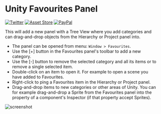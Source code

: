 # Unity Favourites Panel

[![Twitter](https://img.shields.io/badge/-@pl__young-007ec6.svg?style=flat-square&logo=data%3Aimage%2Fpng%3Bbase64%2CiVBORw0KGgoAAAANSUhEUgAAABAAAAAQCAMAAAAoLQ9TAAAAulBMVEUAAAAgn%2FQcovIdovMdoPAkpO0kkv8covMrqv8covMdofIdofIcovIcofEYnvMbofMdofIhpvQA%2F%2F8cofIcofIeofIbofIdofIcofIaou4dofIdofEeofIdofEdoPIeoPMdofIdofIdofIdofIdoPMeovIdoPEdofIdovMeoPIfofUdofIdofIVquogn%2B8eoPIeofIdofIcofMcovEdofMdofIdofIhpe8cn%2FEcofEeoPMbn%2FQAv%2F8dofL9CP3sAAAAPXRSTlMAGGNoIw4HkQY%2F7%2FiZvBVBxBcB4L1fJuNkHp272KhOK8H%2B2e0%2BrJT5a4kxscsMEDua%2FJA3uPZPH0hsZjAEzRmxHgAAAH9JREFUeAF1yNUSggAUANE1RBQDQxS7uzu8%2F%2F9bclEGXzgvO7NEi8UTSUhhpE1UJiti5fIFimKXgHJFVLWGI1JvuBrVBFriaXfE14VefyAhFxhKaIRn%2FHcmeIypJT8zBzWXwIKv5Up86w1qu9sfRB1N1Oks6mJfCdzuj%2BfrTZQPzs4dZmTFoZYAAAAASUVORK5CYII%3D)](https://twitter.com/pl_young)
[![Asset Store](https://img.shields.io/badge/-Asset_Store-333333.svg?style=flat-square&logo=data%3Aimage%2Fpng%3Bbase64%2CiVBORw0KGgoAAAANSUhEUgAAABAAAAAQCAQAAAC1%2BjfqAAAA5ElEQVQoz5WRMS9DYRSGn%2B%2FmRoKFRGwWm60LE5PJbLHgH1hIdMLIH%2FADMEokOkk06cZiqJJIWK9FDK4mhOZ7LJdUlcZZn5Oc57wvdBmHXufudjx38Scad8OaeXyP0ehBJx6wYsvMiodGNTMNBQosMcsjGWfcENhjijrTzBTYFZ9sWCrWl1svD1vOGy0DJq767OUXHvMqr5%2BOOGpulePEdZs2LBkMBlO3beYLYJ8nXqSDa2zSzzC7hWnCBDWOILxZ5TYBAn9NrxOfkvk3yes2yV5v%2FhbUPpNtQXVEfd8e9f%2FK6lb3B5tlzmXUxDhbAAAAAElFTkSuQmCC)](https://assetstore.unity.com/publishers/380)
[![PayPal](https://img.shields.io/badge/-Donate-dfb317.svg?style=flat-square&logo=data%3Aimage%2Fpng%3Bbase64%2CiVBORw0KGgoAAAANSUhEUgAAABAAAAAQCAMAAAAoLQ9TAAAA21BMVEX%2F%2F%2F8AAP8AQIAAJJIAIIAAYJ8AVaoAMIAAV64AJ4kAJoYAJ4UAK4UAW60AJ4YAXK0AKocAKIcAKocAKocAXa4AWqsAYK8AX7AAKYcAKocAKocAKYYAYrIAKYgAZLMAKYgAKYcAZ7UAZ7YAKYcAa7gAKYcAbLkAbLkARpgAKYcAMY4AecMAKYcAKYcAgMgAgskAGGoAGWwAGm0AHXIAHnIAIXkAInoAInsAI30AJYAAJoIAKIUAKYcALH8AMYQAPpUAP5AAXqsAXq8AbroAfcYAf8cAgMgAhMsAhcy1oBy8AAAAMHRSTlMAAQQHCAgMECYnKC4wNTtLVVlbaGt3fYGEhpOWpq2ur8DCxtjZ2trc4uTk%2Bfz9%2Fv6U8Jh7AAAAlElEQVQYGQXBy0rDQBQA0DMz1yS11MZF0UX1%2F%2F9JcKP4gFQxgdiHTDwnod%2F3cBiHEwW7e3B9u%2FyQ0QDsNwRlhb9KKlcEXc%2FpAnbjJdOggvRwJ9NiAduylmlZKtx0zoKGmlJeRcskREezyeB5ELotJcPy9EpokHiZjuMRoUVi%2BASyxFcwA8LHd1o%2FepsAWf2dz%2B9mgH8fYCsaIQYkbQAAAABJRU5ErkJggg%3D%3D)](https://www.paypal.me/plyoung)

This will add a new panel with a Tree View where you add categories and can drag-and-drop objects from the Hierarchy or Project panel into.

- The panel can be opened from menu: `Window > Favourites`.
- Use the [+] button in the Favourites panel's toolbar to add a new category.
- Use the [-] button to remove the selected category and all its items or to remove a single selected item.
- Double-click on an item to open it. For example to open a scene you have added to Favourites.
- Right-click to ping a Favourites item in the Hierarchy or Project panel.
- Drag-and-drop items to new categories or other areas of Unity. You can for example drag-and-drop a Sprite from the Favourites panel into the property of a component's Inspector (if that property accept Sprites).

![screenshot](https://user-images.githubusercontent.com/837362/34055429-d059f5ce-e1d7-11e7-8855-1b19dc2ad052.png)
